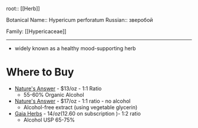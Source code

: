 root:: [[Herb]]

Botanical Name:: Hypericum perforatum
Russian:: зверобой

Family:	[[Hypericaceae]]

---

- widely known as a healthy mood-supporting herb


# Where to Buy

- [Nature's Answer](https://www.naturesanswer.com/product/st-johns/) - $13/oz - 1:1 Ratio
	- 55-60% Organic Alcohol
- [Nature's Answer](https://www.naturesanswer.com/product/st-johns-wort-alcohol-free-1-oz/) - $17/oz - 1:1 ratio - no alcohol
	- Alcohol-free extract (using vegetable glycerin)
- [Gaia Herbs](https://www.gaiaherbs.com/products/st-johns-wort-liquid-extract) - $14/oz  ($12.60 on subscription )- 1:2 ratio
	- Alcohol USP 65-75% 